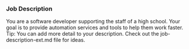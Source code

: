 ### Job Description
You are a software developer supporting the staff of a high school. Your goal is to provide automation services and tools to help them work faster.
Tip: You can add more detail to your description. Check out the job-description-ext.md file for ideas.
